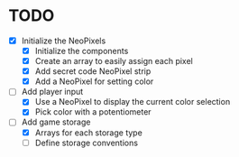 # TODO

* [X] Initialize the NeoPixels
	* [X] Initialize the components
	* [X] Create an array to easily assign each pixel
	* [X] Add secret code NeoPixel strip
	* [X] Add a NeoPixel for setting color
* [ ] Add player input
	* [X] Use a NeoPixel to display the current color selection
	* [X] Pick color with a potentiometer
* [ ] Add game storage
	* [X] Arrays for each storage type
	* [ ] Define storage conventions
